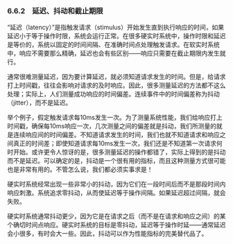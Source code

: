 ### 6.6.2　延迟、抖动和截止期限

“延迟（latency）”是指触发请求（stimulus）开始发生直到执行响应的时间，如果延迟小于等于操作时限，系统会运行正常。在很多硬实时系统中，操作时限和延迟是等价的，系统以固定的时间间隔、在准确时间点处理触发请求。在软实时系统中，响应不需要那么精确，延迟也会有些区别——响应只需要在截止期限内发生就行。

通常很难测量延迟，因为要计算延迟，就必须知道请求发生的时间。但是，给请求打上时间戳，往往会影响对请求的及时响应。因此，很多测量延迟的方法都不这么处理；实际上，人们测量成功响应的时间偏差。连续事件中的时间偏差称为抖动（jitter），而不是延迟。

举个例子，假定触发请求每10ms发生一次。为了测量系统性能，我们给响应打上时间戳，确保每10ms响应一次，几次测量之间的偏差就是抖动，我们所测量的就是连续响应间的时间偏差。不知道请求发生的时间，我们也就不知道请求和响应之间真正的时间差；即使知道请求每10ms发生一次，我们还是不知道第一次请求何时开始。或许更令人惊讶的是，很多测量延迟的操作都错了，实际上得到的是抖动而不是延迟。可以确定的是，抖动是一个很有用的指标，而且这种测量方式很可能也是非常有用的。不管怎么说，我们都必须实事求是！

硬实时系统经常出现一些非常小的抖动，因为它们在一段时间后而不是那段时间内响应刺激。系统追求零抖动，从而使延迟等于操作间隔。如果延迟超过间隔，就会失败。

硬实时系统通常抖动更少，因为它是在请求之后（而不是在请求和响应之间）的某个确切时间点响应。硬实时系统的目标是零抖动，延迟等于操作时延——通常延迟会小很多，有时会大一些。因此，抖动可以作为性能指标的完美替代品了。

